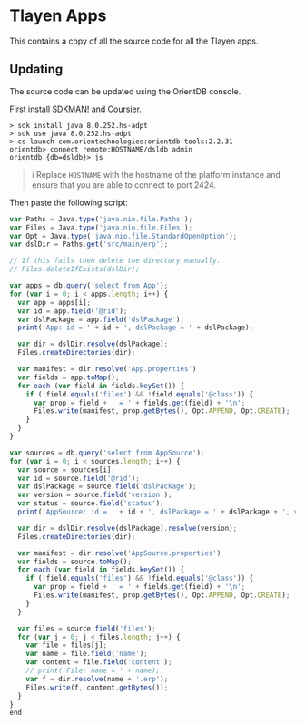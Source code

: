 # Tlayen Apps

This contains a copy of all the source code for all the Tlayen apps.

## Updating

The source code can be updated using the OrientDB console.

First install [SDKMAN!] and [Coursier].

```shell script
> sdk install java 8.0.252.hs-adpt
> sdk use java 8.0.252.hs-adpt
> cs launch com.orientechnologies:orientdb-tools:2.2.31
orientdb> connect remote:HOSTNAME/dsldb admin
orientdb {db=dsldb}> js
```

> ℹ️ Replace `HOSTNAME` with the hostname of the platform instance and ensure that you are able to connect to port 2424.

Then paste the following script:

```js
var Paths = Java.type('java.nio.file.Paths');
var Files = Java.type('java.nio.file.Files');
var Opt = Java.type('java.nio.file.StandardOpenOption');
var dslDir = Paths.get('src/main/erp');

// If this fails then delete the directory manually.
// Files.deleteIfExists(dslDir);

var apps = db.query('select from App');
for (var i = 0; i < apps.length; i++) {
  var app = apps[i];
  var id = app.field('@rid');
  var dslPackage = app.field('dslPackage');
  print('App: id = ' + id + ', dslPackage = ' + dslPackage);

  var dir = dslDir.resolve(dslPackage);
  Files.createDirectories(dir);

  var manifest = dir.resolve('App.properties')
  var fields = app.toMap();
  for each (var field in fields.keySet()) {
    if (!field.equals('files') && !field.equals('@class')) {
      var prop = field + ' = ' + fields.get(field) + '\n';
      Files.write(manifest, prop.getBytes(), Opt.APPEND, Opt.CREATE);
    }
  }
}

var sources = db.query('select from AppSource');
for (var i = 0; i < sources.length; i++) {
  var source = sources[i];
  var id = source.field('@rid');
  var dslPackage = source.field('dslPackage');
  var version = source.field('version');
  var status = source.field('status');
  print('AppSource: id = ' + id + ', dslPackage = ' + dslPackage + ', version = ' + version + ', status = ' + status);

  var dir = dslDir.resolve(dslPackage).resolve(version);
  Files.createDirectories(dir);

  var manifest = dir.resolve('AppSource.properties')
  var fields = source.toMap();
  for each (var field in fields.keySet()) {
    if (!field.equals('files') && !field.equals('@class')) {
      var prop = field + ' = ' + fields.get(field) + '\n';
      Files.write(manifest, prop.getBytes(), Opt.APPEND, Opt.CREATE);
    }
  }

  var files = source.field('files');
  for (var j = 0; j < files.length; j++) {
    var file = files[j];
    var name = file.field('name');
    var content = file.field('content');
    // print('File: name = ' + name);
    var f = dir.resolve(name + '.erp');
    Files.write(f, content.getBytes());
  }
}
end
```

[coursier]: https://get-coursier.io/
[sdkman!]: https://sdkman.io/
